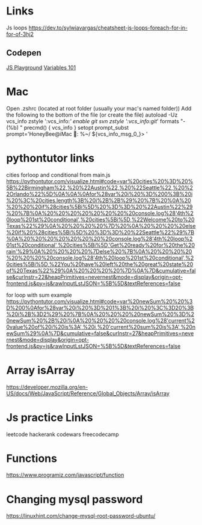 # Links

Js loops
https://dev.to/sylwiavargas/cheatsheet-js-loops-foreach-for-in-for-of-3hj2

## Codepen
[JS Playground](https://codepen.io/WolfsVeteran/pen/mdmpbNK)
[Variables 101](https://codepen.io/WolfsVeteran/pen/VwLjEzw?editors=0010)


# Mac
Open .zshrc (located at root folder (usually your mac's named folder))
Add the following to the bottom of the file (or create the file)
autoload -Uz vcs_info
zstyle ':vcs_info:*' enable git svn
zstyle ':vcs_info:git*' formats "- (%b) "
precmd() {
    vcs_info
}
setopt prompt_subst
prompt='HoneyBee@iMac 🐝: %~/ ${vcs_info_msg_0_}> '

# pythontutor links

cities forloop and conditional from main.js
https://pythontutor.com/visualize.html#code=var%20cities%20%3D%20%5B%22Birmingham%22,%20%22Austin%22,%20%22Seattle%22,%20%22Orlando%22%5D%0A%0A%0Afor%28var%20i%20%3D%200%3B%20i%20%3C%20cities.length%3B%20i%2B%2B%29%20%7B%20%0A%20%20%20%20if%28cities%5Bi%5D%20%3D%3D%20%22Austin%22%29%20%7B%0A%20%20%20%20%20%20%20%20console.log%28'4th%20loop%201st%20conditional',%20cities%5Bi%5D,%22Welcome%20to%20Texas%22%29%0A%20%20%20%20%7D%20%0A%20%20%20%20else%20if%20%28cities%5Bi%5D%20%3D%3D%20%22Seattle%22%29%7B%0A%20%20%20%20%20%20%20%20console.log%28'4th%20loop%201st%20conditional',%20cities%5Bi%5D,'Get%20ready%20for%20the%20rain'%29%0A%20%20%20%20%7Delse%20%7B%0A%20%20%20%20%20%20%20%20console.log%28'4th%20loop%201st%20conditional',%20cities%5Bi%5D,%22You%20have%20left%20the%20great%20state%20of%20Texas%22%29%0A%20%20%20%20%7D%0A%7D&cumulative=false&curInstr=22&heapPrimitives=nevernest&mode=display&origin=opt-frontend.js&py=js&rawInputLstJSON=%5B%5D&textReferences=false


for loop with sum example
https://pythontutor.com/visualize.html#code=var%20newSum%20%20%3D%200%0Afor%28var%20i%20%3D%201%3B%20i%20%3C%3D20%3B%20i%2B%3D2%29%20%7B%0A%20%20%20%20newSum%20%3D%20newSum%20%2B%20i%0A%20%20%20%20console.log%28'current%20value%20of%20i%20is%3A',%20i,%20'current%20sum%20is%3A',%20newSum%29%0A%7D&cumulative=false&curInstr=27&heapPrimitives=nevernest&mode=display&origin=opt-frontend.js&py=js&rawInputLstJSON=%5B%5D&textReferences=false


# Array isArray
https://developer.mozilla.org/en-US/docs/Web/JavaScript/Reference/Global_Objects/Array/isArray


# Js practice Links
leetcode
hackerank
codewars
freecodecamp


# Functions
https://www.programiz.com/javascript/function


# Changing mysql password
https://linuxhint.com/change-mysql-root-password-ubuntu/